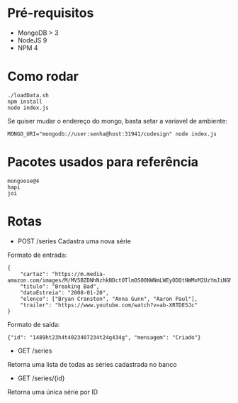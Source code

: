 Pré-requisitos
===

- MongoDB > 3
- NodeJS 9
- NPM 4

Como rodar
===

```
./loadData.sh
npm install
node index.js
```

Se quiser mudar o endereço do mongo, basta setar a variavel de ambiente:
```
MONGO_URI="mongodb://user:senha@host:31941/codesign" node index.js
```

Pacotes usados para referência
===

```
mongoose@4
hapi
joi
```

Rotas
===

- POST /series
Cadastra uma nova série

Formato de entrada:
```
{
    "cartaz": "https://m.media-amazon.com/images/M/MV5BZDNhNzhkNDctOTlmOS00NWNmLWEyODQtNWMxM2UzYmJiNGMyXkEyXkFqcGdeQXVyNTMxMjgxMzA@._V1_UY268_CR4,0,182,268_AL_.jpg",
    "titulo": "Breaking Bad",
    "dataEstreia": "2008-01-20",
    "elenco": ["Bryan Cranston", "Anna Gunn", "Aaron Paul"],
    "trailer": "https://www.youtube.com/watch?v=ab-XRTDE5Jc"
}
```

Formato de saída:
```
{"id": "1489ht23h4t4023407234t24g434g", "mensagem": "Criado"}
```


- GET /series

Retorna uma lista de todas as séries cadastrada no banco

- GET /series/{id}

Retorna uma única série por ID
